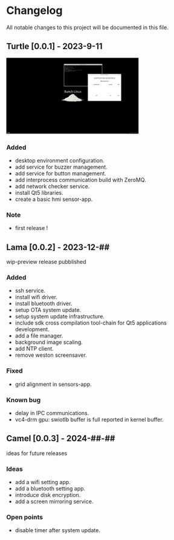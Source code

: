 # Changelog
All notable changes to this project will be documented in this file.

## Turtle [0.0.1] -  2023-9-11
<img src="miscellaneous/wayland-screenshot-turtle-v0.1.png" width="350" height="200">

### Added
- desktop environment configuration.
- add service for buzzer management.
- add service for button management.
- add interprocess communication build with ZeroMQ.
- add network checker service.
- install Qt5 libraries.
- create a basic hmi sensor-app.

### Note
- first release !

## Lama [0.0.2] -  2023-12-##
wip-preview release pubblished
### Added
- ssh service.
- install wifi driver.
- install bluetooth driver.
- setup OTA system update.
- setup system update infrastructure.
- include sdk cross compilation tool-chain for Qt5 applications development.
- add a file manager.
- background image scaling.
- add NTP client.
- remove weston screensaver.

### Fixed
- grid alignment in sensors-app.

### Known bug
- delay in IPC communications.
- vc4-drm gpu: swiotlb buffer is full reported in kernel buffer.

## Camel [0.0.3] -  2024-##-## 
ideas for future releases
### Ideas
- add a wifi setting app.
- add a bluetooth setting app.
- introduce disk encryption.
- add a screen mirroring service.
   
### Open points
- disable timer after system update.
